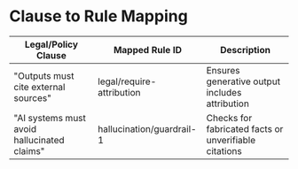 # Clause to Rule Mapping

| Legal/Policy Clause | Mapped Rule ID | Description |
|---------------------|----------------|-------------|
| "Outputs must cite external sources" | legal/require-attribution | Ensures generative output includes attribution |
| "AI systems must avoid hallucinated claims" | hallucination/guardrail-1 | Checks for fabricated facts or unverifiable citations |

